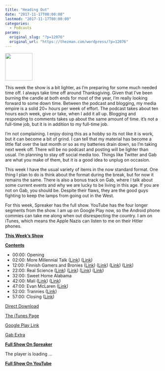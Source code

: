 ```yaml
---
title: "Heading Out"
date: "2017-11-17T00:00:00"
lastmod: "2017-11-17T00:00:00"
categories:
  - Podcasts
params:
  original_slug: "?p=12076"
  original_url: "https://thezman.com/wordpress/?p=12076"
---
```


<img src="http://thezman.com/wordpress/wp-content/uploads/2016/11/Z.jpg"
class="alignleft wp-image-9116" decoding="async"
sizes="(max-width: 89px) 100vw, 89px"
srcset="https://thezman.com/wordpress/wp-content/uploads/2016/11/Z.jpg 500w, https://thezman.com/wordpress/wp-content/uploads/2016/11/Z-150x150.jpg 150w, https://thezman.com/wordpress/wp-content/uploads/2016/11/Z-300x300.jpg 300w, https://thezman.com/wordpress/wp-content/uploads/2016/11/Z-144x144.jpg 144w"
width="89" height="89" />

This week the show is a bit lighter, as I’m preparing for some much
needed time off. I always take time off around Thanksgiving. Given that
I’ve been burning the candle at both ends for most of the year, I’m
really looking forward to some down time. Between the podcast and
blogging, my media empire is a solid 20+ hours per week of effort. The
podcast takes about ten hours each week, give or take, when I add it all
up. Blogging and responding to comments takes up about the same amount
of time. it’s not a full-time job, but it is in addition to my full-time
job.

I’m not complaining. I enjoy doing this as a hobby so its not like it is
work, but it can become a bit of grind. I can tell that my material has
become a little flat over the last month or so as my batteries drain
down, so I’m taking next week off. There will be no podcast and posting
will be lighter than usual. I’m planning to stay off social media too.
Things like Twitter and Gab are what you make of them, but it is a good
idea to unplug on occasion.

This week I have the usual variety of items in the now standard format.
One thing I plan to do is think about the format during the break, but
for now it remains the same. There is also a bonus track on Gab, where I
talk about some current events and why we are lucky to be living in this
age. If you are not on Gab, you should be. Despite their flaws, they are
the good guys fighting to keep the lamps from going out in the West.

For this week, Spreaker has the full show. YouTube has the four longer
segments from the show. I am up on Google Play now, so the Android phone
commies can take me along when out disrespecting the country. I am on
iTunes, which means the Apple Nazis can listen to me on their Hitler
phones.

**<u>This Week’s Show</u>**

**<u>Contents</u>**

-   00:00: Opening
-   02:00: More Millennial Talk (<a
    href="https://www.washingtonpost.com/blogs/post-partisan/wp/2017/10/31/a-new-survey-shows-white-millennials-think-a-lot-more-like-whites-than-millennials/?utm_term=.0ba5dbaf834e"
    rel="noopener" target="_blank">Link</a>) (<a
    href="http://genforwardsurvey.com/assets/uploads/2017/10/GenForward-Oct-2017-Final-Report.pdf"
    rel="noopener" target="_blank">Link</a>)
-   12:00: Finnish Gamers and Bronies
    (<a href="https://people.uta.fi/~olli.sotamaa/" rel="noopener"
    target="_blank">Link</a>) (<a href="https://terokarppi.com/talks/" rel="noopener"
    target="_blank">Link</a>) (<a href="http://journals.sagepub.com/doi/abs/10.1177/1555412016679772"
    rel="noopener" target="_blank">Link</a>) (<a
    href="http://journals.sagepub.com/doi/abs/10.1177/1363460717731932?journalCode=sexa"
    rel="noopener" target="_blank">Link</a>)
-   22:00: Real Science (<a
    href="http://www.independent.co.uk/life-style/dating-romantic-partners-parents-look-like-study-relationships-attraction-a8022521.html"
    rel="noopener" target="_blank">Link</a>) (<a href="https://www.nature.com/articles/6885270" rel="noopener"
    target="_blank">Link</a>) (<a
    href="https://www.scientificamerican.com/article/gene-therapy-for-blindness-appears-initially-effective-says-u-s-fda/"
    rel="noopener" target="_blank">Link</a>) (<a
    href="http://www.sciencedirect.com/science/article/pii/0162309596000428"
    rel="noopener" target="_blank">Link</a>)
-   32:00: Sweet Home Alabama
-   42:00: Mali (<a
    href="https://www.cia.gov/library/publications/the-world-factbook/geos/ml.html"
    rel="noopener" target="_blank">Link</a>) (<a
    href="https://www.thedailybeast.com/green-beret-discovered-seals-illicit-cash-then-he-was-killed"
    rel="noopener" target="_blank">Link</a>)
-   47:00: Evan McLaren (<a
    href="https://www.huffingtonpost.com/entry/the-white-nationalist-movement-is-about-to-get-a-legal_us_5a09b17ee4b0f1dc729a6cae"
    rel="noopener" target="_blank">Link</a>)
-   52:00: Trannies (<a
    href="http://www.pewresearch.org/fact-tank/2017/11/08/transgender-issues-divide-republicans-and-democrats/"
    rel="noopener" target="_blank">Link</a>)
-   57:00: Closing (<a
    href="https://www.theguardian.com/world/2013/aug/27/all-candidates-fail-liberia-university-test"
    rel="noopener" target="_blank">Link</a>)

<a
href="https://api.spreaker.com/download/episode/13348955/ep_20_heading_out.mp3"
rel="noopener" target="_blank">Direct Download</a>

<a
href="https://itunes.apple.com/us/podcast/the-z-blog-power-hour/id1262799640?mt=2"
rel="noopener" target="_blank">The iTunes Page</a>

<a
href="https://playmusic.app.goo.gl/?ibi=com.google.PlayMusic&amp;isi=691797987&amp;ius=googleplaymusic&amp;link=https://play.google.com/music/m/Ign2aae4ofqi7ih4zik5ipqtv3y?t%3DThe_Z_Blog_Power_Hour%26pcampaignid%3DMKT-na-all-co-pr-mu-pod-16"
rel="noopener" target="_blank">Google Play Link</a>

<a href="https://gab.ai/tv/watch/2523" rel="noopener"
target="_blank">Gab Extra</a>

**<u>Full Show On Spreaker</u>**

The player is loading ...

<span class="widget_spinner dark"></span>

**<u>Full Show On YouTube</u>**
